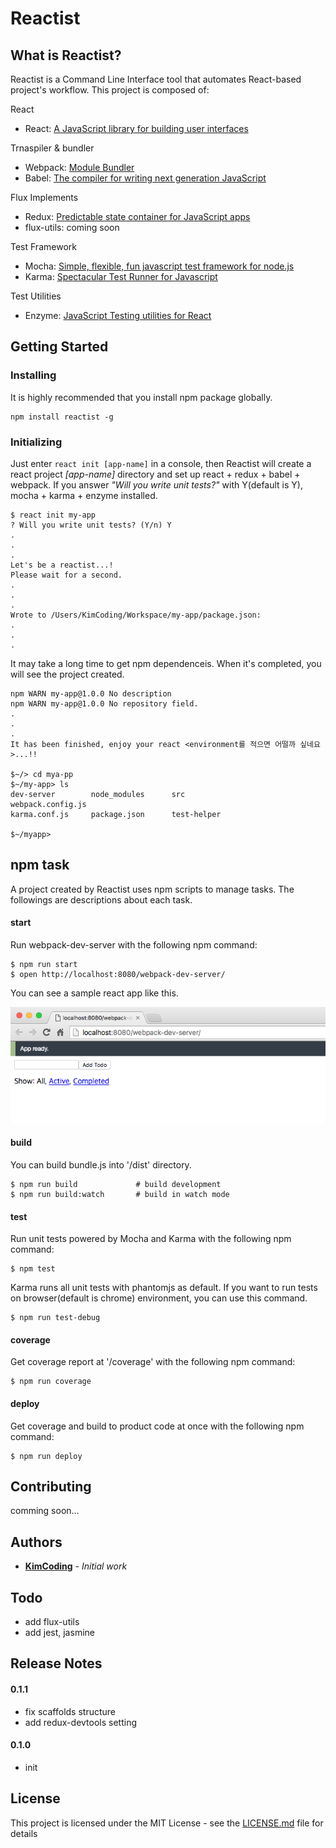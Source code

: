 # Reactist

## What is Reactist?

Reactist is a Command Line Interface tool that automates React-based project's workflow. This project is composed of:

React

- React: [A JavaScript library for building user interfaces](https://facebook.github.io/react/)

Trnaspiler & bundler

- Webpack: [Module Bundler](https://webpack.github.io/)
- Babel: [The compiler for writing next generation JavaScript](https://babeljs.io/)

Flux Implements

- Redux: [Predictable state container for JavaScript apps](http://redux.js.org)
- flux-utils: coming soon

Test Framework

- Mocha: [Simple, flexible, fun javascript test framework for node.js](http://mochajs.org)
- Karma: [Spectacular Test Runner for Javascript](https://karma-runner.github.io/)

Test Utilities

- Enzyme: [JavaScript Testing utilities for React](http://airbnb.io/enzyme/)

## Getting Started

### Installing

It is highly recommended that you install npm package globally.

```
npm install reactist -g
```

### Initializing

Just enter ```react init [app-name]``` in a console, then Reactist will create a react project *[app-name]* directory and set up react + redux + babel + webpack. If you answer *"Will you write unit tests?"* with Y(default is Y), mocha + karma + enzyme <will be also> installed.


```
$ react init my-app
? Will you write unit tests? (Y/n) Y
.
.
.
Let's be a reactist...!
Please wait for a second.
.
.
.
Wrote to /Users/KimCoding/Workspace/my-app/package.json:
.
.
.
```
It may take a long time to get npm dependenceis. When it's completed, you will see the project created.

```
npm WARN my-app@1.0.0 No description
npm WARN my-app@1.0.0 No repository field.
.
.
.
It has been finished, enjoy your react <environment를 적으면 어떨까 싶네요>...!!

$~/> cd mya-pp
$~/my-app> ls
dev-server        node_modules      src               webpack.config.js
karma.conf.js     package.json      test-helper

$~/myapp>
```

## npm task

A project created by Reactist uses npm scripts to manage tasks. The followings are descriptions about each task.

#### start

Run webpack-dev-server with the following npm command:

```shell
$ npm run start
$ open http://localhost:8080/webpack-dev-server/
```

You can see a sample react app like this.

![a sample redux app](https://raw.githubusercontent.com/CoderK/reactist/master/resources/images/screenshots/sample-app-screenshot.png)

#### build

You can build bundle.js into '/dist' directory.

```shell
$ npm run build  			# build development
$ npm run build:watch		# build in watch mode
```

#### test

Run unit tests powered by Mocha and Karma with the following npm command:

```shell
$ npm test
```

Karma runs all unit tests with phantomjs as default.
If you want to run tests on browser(default is chrome) environment, you can use this command.

```shell
$ npm run test-debug
```

#### coverage

Get coverage report at '/coverage' with the following npm command:

```shell
$ npm run coverage
```

#### deploy

Get coverage and build to product code at once with the following npm command:

```shell
$ npm run deploy
```

## Contributing

comming soon...

## Authors

* **[KimCoding](https://github.com/CoderK)** - *Initial work*

## Todo

- add flux-utils
- add jest, jasmine

## Release Notes

#### 0.1.1
- fix scaffolds structure
- add redux-devtools setting

#### 0.1.0
- init

## License

This project is licensed under the MIT License - see the [LICENSE.md](LICENSE.md) file for details
